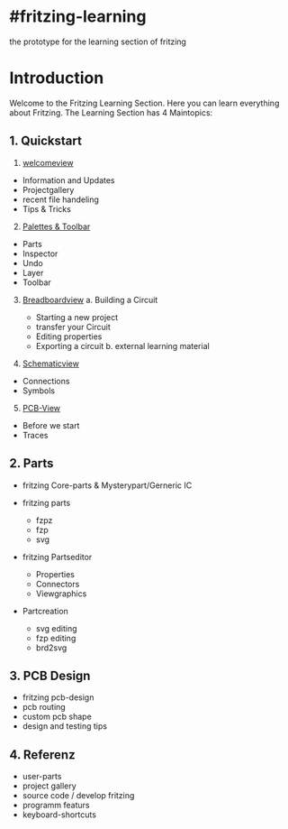 #fritzing-learning
==================================================
the prototype for the learning section of fritzing

# Introduction

Welcome to the Fritzing Learning Section. Here you can learn everything about Fritzing.
The Learning Section has 4 Maintopics:

## 1. Quickstart
1. [welcomeview](01_quickstart/01_welcomeview.md)
  - Information and Updates
  - Projectgallery
  - recent file handeling
  - Tips & Tricks

2. [Palettes & Toolbar](01_quickstart/02_palettes.md)
  - Parts
  - Inspector
  - Undo
  - Layer
  - Toolbar

3. [Breadboardview](01_quickstart/03_breadboardview.md)
  a. Building a Circuit
    - Starting a new project
    - transfer your Circuit
    - Editing properties
    - Exporting a circuit
  b. external learning material

4. [Schematicview](01_quickstart/04_schematicview.md)
  - Connections
  - Symbols

5. [PCB-View](01_quickstart/05_pcbview.md)
  - Before we start
  - Traces



## 2. Parts
- fritzing Core-parts & Mysterypart/Gerneric IC

- fritzing parts
  - fzpz
  - fzp
  - svg

- fritzing Partseditor
  - Properties
  - Connectors
  - Viewgraphics

- Partcreation
  - svg editing
  - fzp editing
  - brd2svg

## 3. PCB Design
- fritzing pcb-design
- pcb routing
- custom pcb shape
- design and testing tips

## 4. Referenz
- user-parts
- project gallery
- source code / develop fritzing
- programm featurs
- keyboard-shortcuts

